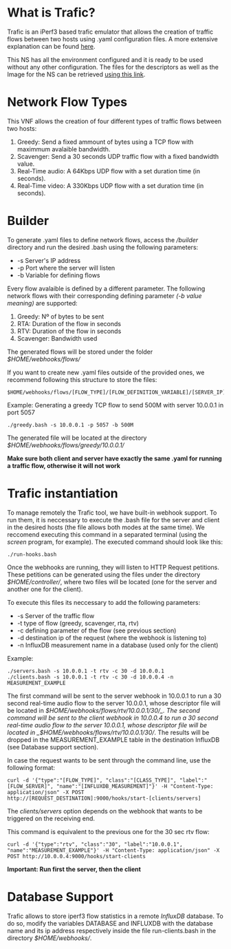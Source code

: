 # What is Trafic?

Trafic is an iPerf3 based trafic emulator that allows the creation of traffic flows between two hosts using .yaml configuration files. A more extensive explanation can be found [here](https://github.com/mami-project/trafic).

This NS has all the environment configured and it is ready to be used without any other configuration. The files for the descriptors as well as the Image for the NS can be retrieved [using this link](http://vm-images.netcom.it.uc3m.es/trafic/).

# Network Flow Types

This VNF allows the creation of four different types of traffic flows between two hosts:

1. Greedy: Send a fixed ammount of bytes using a TCP flow with maximmum avalaible bandwidth.
2. Scavenger: Send a 30 seconds UDP traffic flow with a fixed bandwidth value.
3. Real-Time audio: A 64Kbps UDP flow with a set duration time (in seconds).
4. Real-Time video: A 330Kbps UDP flow with a set duration time (in seconds).

# Builder

To generate .yaml files to define network flows, access the _/builder_ directory and run the desired .bash using the following parameters:

* -s Server's IP address
* -p Port where the server will listen
* -b Variable for defining flows

Every flow avalaible is defined by a different parameter. The following network flows with their corresponding defining parameter _(-b value meaning)_ are supported:

1. Greedy: Nº of bytes to be sent
2. RTA: Duration of the flow in seconds
3. RTV: Duration of the flow in seconds
4. Scavenger: Bandwidth used

The generated flows will be stored under the folder _$HOME/webhooks/flows/_

If you want to create new .yaml files outside of the provided ones, we recommend following this structure to store the files:

```
$HOME/webhooks/flows/[FLOW_TYPE]/[FLOW_DEFINITION_VARIABLE]/[SERVER_IP]
```

Example: Generating a greedy TCP flow to send 500M with server 10.0.0.1 in port 5057

```
./greedy.bash -s 10.0.0.1 -p 5057 -b 500M
```

The generated file will be located at the directory _$HOME/webhooks/flows/greedy/10.0.0.1/_ 

**Make sure both client and server have exactly the same .yaml for running a traffic flow, otherwise it will not work**

# Trafic instantiation

To manage remotely the Trafic tool, we have built-in webhook support. To run them, it is neccessary to execute the .bash file for the server and client in the desired hosts (the file allows both modes at the same time). We reccomend executing this command in a separated terminal (using the _screen_ program, for example). The executed command should look like this:

```
./run-hooks.bash
```

Once the webhooks are running, they will listen to HTTP Request petitions. These petitions can be generated using the files under the directory *$HOME/controller/*, where two files will be located (one for the server and another one for the client). 

To execute this files its neccessary to add the following parameters:

* -s Server of the traffic flow
* -t type of flow (greedy, scavenger, rta, rtv) 
* -c defining parameter of the flow (see previous section)
* -d destination ip of the request (where the webhook is listening to)
* -n InfluxDB measurement name in a database (used only for the client)

Example:

```
./servers.bash -s 10.0.0.1 -t rtv -c 30 -d 10.0.0.1
./clients.bash -s 10.0.0.1 -t rtv -c 30 -d 10.0.0.4 -n MEASUREMENT_EXAMPLE
```

The first command will be sent to the server webhook in 10.0.0.1 to run a 30 second real-time audio flow to the server 10.0.0.1, whose descriptor file will be located in _$HOME/webhooks/flows/rtv/10.0.0.1/30/_.
The second command will be sent to the client webhook in 10.0.0.4 to run a 30 second real-time audio flow to the server 10.0.0.1, whose descriptor file will be located in _$HOME/webhooks/flows/rtv/10.0.0.1/30/_. The results will be dropped in the MEASUREMENT_EXAMPLE table in the destination InfluxDB (see Database support section). 

In case the request wants to be sent through the command line, use the following format: 

```
curl -d '{"type":"[FLOW_TYPE]", "class":"[CLASS_TYPE]", "label":"[FLOW_SERVER]", "name":"[INFLUXDB_MEASUREMENT]"}' -H "Content-Type: application/json" -X POST http://[REQUEST_DESTINATION]:9000/hooks/start-[clients/servers]
```

The *clients/servers* option depends on the webhook that wants to be triggered on the receiving end.

This command is equivalent to the previous one for the 30 sec rtv flow:

```
curl -d '{"type":"rtv", "class":"30", "label":"10.0.0.1", "name":"MEASUREMENT_EXAMPLE"}' -H "Content-Type: application/json" -X POST http://10.0.0.4:9000/hooks/start-clients
```

**Important: Run first the server, then the client**

# Database Support

Trafic allows to store iperf3 flow statistics in a remote _InfluxDB_ database. To do so, modify the variables DATABASE and INFLUXDB with the database name and its ip address respectively inside the file run-clients.bash in the directory _$HOME/webhooks/_.
